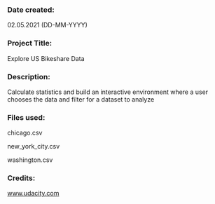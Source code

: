 ### Date created:
02.05.2021 (DD-MM-YYYY)
### Project Title:
Explore US Bikeshare Data
### Description:
Calculate statistics and build an interactive environment where a user chooses the data and filter for a dataset to analyze
### Files used:
chicago.csv

new_york_city.csv

washington.csv
### Credits:
www.udacity.com